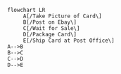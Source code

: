 ```mermaid
flowchart LR
     A[/Take Picture of Card\]
     B[/Post on Ebay\]
     C[/Wait for Sale\]
     D[/Package Card\]
     E[/Ship Card at Post Office\]
A-->B
B-->C
C-->D
D-->E
     

```

     
    
     


